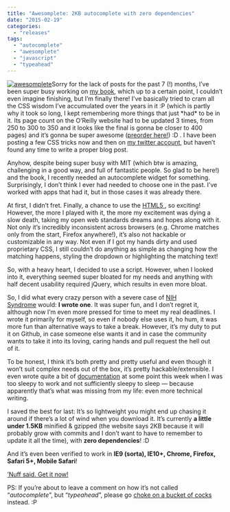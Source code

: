 ```yaml
---
title: "Awesomplete: 2KB autocomplete with zero dependencies"
date: "2015-02-19"
categories:
  - "releases"
tags:
  - "autocomplete"
  - "awesomplete"
  - "javascript"
  - "typeahead"
---
```


[![awesomplete](images/awesomplete-300x248.png)](http://leaverou.github.io/awesomplete)Sorry for the lack of posts for the past 7 (!) months, I’ve been super busy working on [my book](http://shop.oreilly.com/product/0636920031123.do), which up to a certain point, I couldn’t even imagine finishing, but I’m finally there! I’ve basically tried to cram all the CSS wisdom I’ve accumulated over the years in it :P (which is partly why it took so long, I kept remembering more things that just \*had\* to be in it. Its page count on the O’Reilly website had to be updated 3 times, from 250 to 300 to 350 and it looks like the final is gonna be closer to 400 pages) and it’s gonna be super awesome ([preorder here!](http://shop.oreilly.com/product/0636920031123.do)) :D . I have been posting a few CSS tricks now and then on [my twitter account](http://twitter.com/leaverou), but haven’t found any time to write a proper blog post.

Anyhow, despite being super busy with MIT (which btw is amazing, challenging in a good way, and full of fantastic people. So glad to be here!) and the book, I recently needed an autocomplete widget for something. Surprisingly, I don’t think I ever had needed to choose one in the past. I’ve worked with apps that had it, but in those cases it was already there.

At first, I didn’t fret. Finally, a chance to use the [HTML5 <datalist>](http://blog.teamtreehouse.com/creating-autocomplete-dropdowns-datalist-element), so exciting! However, the more I played with it, the more my excitement was dying a slow death, taking my open web standards dreams and hopes along with it. Not only it’s incredibly inconsistent across browsers (e.g. Chrome matches only from the start, Firefox anywhere!), it’s also not hackable or customizable in any way. Not even if I got my hands dirty and used proprietary CSS, I still couldn’t do anything as simple as changing how the matching happens, styling the dropdown or highlighting the matching text!

So, with a heavy heart, I decided to use a script. However, when I looked into it, everything seemed super bloated for my needs and anything with half decent usability required jQuery, which results in even more bloat.

So, I did what every crazy person with a severe case of [NIH Syndrome](http://en.wikipedia.org/wiki/Not_invented_here) would: **I wrote one**. It was super fun, and I don’t regret it, although now I’m even more pressed for time to meet my real deadlines. I wrote it primarily for myself, so even if nobody else uses it, ho hum, it was more fun than alternative ways to take a break. However, it’s my duty to put it on Github, in case someone else wants it and in case the community wants to take it into its loving, caring hands and pull request the hell out of it.

To be honest, I think it’s both pretty and pretty useful and even though it won’t suit complex needs out of the box, it’s pretty hackable/extensible. I even wrote quite a bit of [documentation](http://leaverou.github.io/awesomplete/) at some point this week when I was too sleepy to work and not sufficiently sleepy to sleep — because apparently that’s what was missing from my life: even more technical writing.

I saved the best for last: It’s so lightweight you might end up chasing it around if there’s a lot of wind when you download it. It’s currently **a little under 1.5KB** minified & gzipped (the website says 2KB because it will probably grow with commits and I don’t want to have to remember to update it all the time), with **zero dependencies**! :D

And it’s even been verified to work in **IE9 (sorta), IE10+, Chrome, Firefox, Safari 5+, Mobile Safari**!

[’Nuff said. Get it now!](http://leaverou.github.io/awesomplete)

PS: If you’re about to leave a comment on how it’s not called “_autocomplete_”, but “_typeahead_”, please go [choke on a bucket of cocks](http://tirania.org/blog/archive/2011/Feb-17.html) instead. :P
